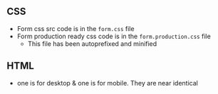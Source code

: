 ## CSS

- Form css src code is in the `form.css` file
- Form production ready css code is in the `form.production.css` file
  - This file has been autoprefixed and minified

## HTML

- one is for desktop & one is for mobile. They are near identical
